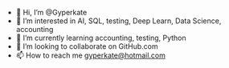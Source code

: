- 👋 Hi, I’m @Gyperkate
- 👀 I’m interested in AI, SQL, testing, Deep Learn, Data Science, accounting
- 🌱 I’m currently learning accounting, testing, Python
- 💞️ I’m looking to collaborate on GitHub.com
- 📫 How to reach me gyperkate@hotmail.com

<!---
Gyperkate/Gyperkate is a ✨ special ✨ repository because its `README.md` (this file) appears on your GitHub profile.
You can click the Preview link to take a look at your changes.
--->
